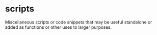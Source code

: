 # scripts
Miscellaneous scripts or code snippets that may be useful standalone or added as functions or other uses to larger purposes.
